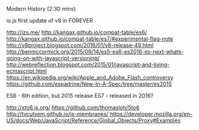 Modern History (2:30 mins)

io.js first update of v8 in FOREVER

http://izs.me/
http://kangax.github.io/compat-table/es6/
http://kangax.github.io/compat-table/es7/#experimental-flag-note
http://v8project.blogspot.com/2016/01/v8-release-49.html
http://benmccormick.org/2015/09/14/es5-es6-es2016-es-next-whats-going-on-with-javascript-versioning/
http://webreflection.blogspot.com/2015/01/javascript-and-living-ecmascript.html
https://en.wikipedia.org/wiki/Apple_and_Adobe_Flash_controversy
https://github.com/espadrine/New-In-A-Spec/tree/master/es2015

ES6 - 6th edition, but 2015 release
ES7 - released in 2016?


http://xto6.js.org/
https://github.com/thomasloh/5to6
http://tvcutsem.github.io/js-membranes/
https://developer.mozilla.org/en-US/docs/Web/JavaScript/Reference/Global_Objects/Proxy#Examples
